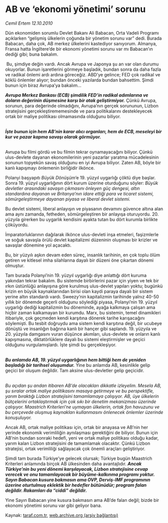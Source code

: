 # AB ve ‘ekonomi yönetimi’ sorunu 

*Cemil Ertem 12.10.2010*

<div class="yazi"><p>Dün ekonomiden sorumlu Devlet Bakanı Ali Babacan, Orta Vadeli Programı açıklarken “gelişmiş ülkelerin çoğunda bir yönetim sorunu var” dedi. Burada Babacan, daha çok, AB merkez ülkelerini kastediyor sanıyorum. Almanya, Fransa hatta İngiltere’de bir ekonomi yönetimi sorunu var mı Babacan’ın dediği gibi; buna bakalım.</p>
<p> Bu, şimdiye değin vardı. Ancak Avrupa ve Japonya şu an var olan durumu okuyorlar. Bunun işaretlerini görmeye başladık, bundan sonra da daha fazla ve radikal önlemi ardı ardına göreceğiz. ABD’ye gelince; FED çok radikal ve köklü önlemler alıyor; bundan önceki yazılarda bundan bahsettim. Şimdi bunun için biraz Avrupa’ya bakalım... </p>
<p><b><i>Avrupa Merkez Bankası (ECB) şimdilik FED’in radikal adımlarına ve doların değerinin düşmesine karşı bir atak geliştirmiyor.</i></b> Çünkü Avrupa, sorunun, para değerinde olmadığını, Avrupa’nın gerçek sorununun, Lizbon stratejisini gerçekleştirememesinde ve para politikalarını destekleyecek ortak bir maliye politikası olmamasında olduğunu biliyor.</p>
<p> <br/><b><i>İşte bunun için hem AB’nin karar alıcı organları, hem de ECB, meseleyi bir kur ve pazar kapma savaşı olarak görmüyor.</i></b></p>
<p><b><i><br/></i></b>Avrupa bu filmi gördü ve bu filmin tekrar oynamayacağını biliyor. Çünkü ulus-devlete dayanan ekonomilerinin yeni pazarlar yaratma mücadelesinin sonunun topyekûn savaş olduğunu en iyi Avrupa biliyor. Zaten AB, böyle bir kanlı kapışmayı önlemenin birliğidir ilkönce. </p>
<p>Polanyi başyapıtı <i>Büyük Dönüşüm</i>’e 19. yüzyıl uygarlığı çöktü diye başlar. Sonra 19. yüzyıl uygarlığının dört kurum üzerine oturduğunu söyler: <i>Büyük devletler arasındaki savaşın çıkmasını önleyen güç dengesi, altın standardına dayanan ve Britanya’nın idare ettiği para ve ticaret sistemi, sömürgeleştirmeye dayanan piyasa ve liberal devlet sistemi. </i></p>
<p>Bu devlet sistemi, liberal anlayışın ve piyasanın devamını güvence altına alan ama aynı zamanda, fetheden, sömürgeleştiren bir anlayışa oturuyordu. 20. yüzyıla girerken bu uygarlık kendisini ayakta tutan bu dört kurumla birlikte çöküyordu.</p>
<p>İmparatorluklarının dağılarak ilkönce ulus-devleti inşa etmeleri, faşizmlerle ve soğuk savaşla örülü devlet kapitalizmi düzeninin oluşması bir krizler ve savaşlar dönemine yol açacaktı. </p>
<p>Bu, bir yüzyılı aşkın devam eden süreç, insanlık tarihinin, en çok toplu ölüm getiren ve kitlesel imha silahlarına dayalı bir düzeni öne çıkartan dönemi olmuştur. </p>
<p>Tam burada Polanyi’nin 19. yüzyıl uygarlığı diye anlattığı dört kuruma yakından tekrar bakalım. Bu sistemde birbirlerini pazar için yiyen ve tek bir ırkın üstünlüğü anlayışına göre kurulmuş ulus-devlet yapıları yoktu; bugünkü krizin en büyük kaynaklarından birisi olan kaydi paraya dayalı bir sistem yerine altın standardı vardı. Sweezy’nin kapitalizmin tarihinde yalnız 40-50 yıllık bir dönemde geçerli olduğunu söylediği piyasa, Polanyi’nin 19. yüzyıl uygarlığı dediği kapitalizmin bu döneminde, ayağa kalkmaya çalışan ama hiçbir zaman kalkamayan bir kurumdu. Marx, bu sistemin, temel dinamikleri itibariyle, çok geçmeden kendi karşıtına dönerek tarihe karışacağını söylemişti. Bu tesbit doğruydu ama sistem kendi karşıtına değil, bir ucubeye dönüştü ve insanlığın bağrına kanlı bir hançer gibi saplandı. 19. yüzyıla ve 20. yüzyıla damgasını vuran düşünce akımları, ulus-devlete ve onların kanlı kapışmasına, diktatörlüklere dayalı bu sistemi eleştirmişler ve geçici olduğunu vurgulamışlardı. İşte şimdi bu gerçekleşiyor. </p>
<p><b><i><br/>Bu anlamda AB, 19. yüzyıl uygarlığının hem bittiği hem de yeniden başladığı bir tarihsel oluşumdur.</i></b> Yine bu anlamda AB, kesinlikle gelip geçici bir oluşum değildir. Tam aksine ulus-devletler gelip geçicidir. </p>
<p><i><br/>Bu açıdan şu andan itibaren AB’de olacakları dikkatle izleyelim. Mesela AB, şu sıralar ortak maliye politikasını masaya getirmeye ve bu perspektifle, yarım bıraktığı Lizbon stratejisini tamamlamaya çalışıyor.</i> <i>AB, üye ülkelerin bütçelerini ortaklaştırmak için çok sıkı bir denetim mekanizması üzerinde çalışıyor. Maastrich Kriterleri’ne uymayan ülkelerin, ortak fon havuzunu ve bu çerçevede oluşmuş kaynakları kullanmasını önlenecek önlemler üzerinde konuşuluyor. </i></p>
<p>Ancak AB, ortak maliye politikası için, ortak bir anayasa ve AB’nin her yerinde ekonomik verimliliğin aynılaşması gerektiğini de biliyor. Bunun için AB’nin bundan sonraki hedefi, yeni ve ortak maliye politikası olduğu kadar, yarım kalan Lizbon stratejisini de tamamlamak olacaktır. Çünkü Lizbon stratejisi, ortak verimliliği sağlayacak çok önemli araçları geliştiriyor. </p>
<p>Şimdi tam burada Türkiye’ye gelecek olursak; Türkiye bugün Maastrich Kriterleri anlamında birçok AB ülkesinden daha avantajlıdır. <b><i>Ancak Türkiye’nin bu yeni dönemi karşılayacak, Lizbon stratejisine cevap verecek ve onu tamamlayacak bir büyüme-kalkınma programı yoktur. Sayın Babacan kusura bakmasın ama OVP, Derviş-IMF programının üzerine oturtulmuş eklektik bir hedefler bütünüdür; program falan değildir. Rakamları da “ciddi” değildir.</i></b></p>
<p>Yine Sayın Babacan yine kusura bakmasın ama AB’de falan değil; bizde bir ekonomi yönetimi sorunu var gibi geliyor bana. </p></div>

Kaynak: [taraf.com.tr](http://www.taraf.com.tr:80/cemil-ertem/makale-ab-ve-ekonomi-yonetimi-sorunu.htm), [web.archive.org (arşiv bağlantısı)](http://web.archive.org/web/20101015043729/http://www.taraf.com.tr:80/cemil-ertem/makale-ab-ve-ekonomi-yonetimi-sorunu.htm)

